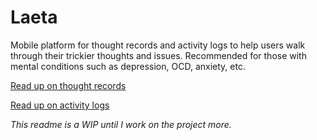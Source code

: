 # Laeta

Mobile platform for thought records and activity logs to help users walk through their trickier thoughts and issues. Recommended for those with mental conditions such as depression, OCD, anxiety, etc.

<a href="http://www.cognitivetherapyguide.org/thought-records.htm">Read up on thought records</a>

<a href="http://healthypsych.com/reduce-depression-using-activity-log/">Read up on activity logs</a>

<i>This readme is a WIP until I work on the project more.</i>
